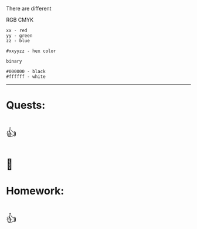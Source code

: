There are different

RGB 
CMYK

```
xx - red
yy - green
zz - blue

#xxyyzz - hex color

binary

#000000 - black
#ffffff - white
```

---
# Quests:
# <span style="font-weight: normal">👍</span>
# <span style="font-weight: normal">🏅️</span>

# Homework:
# <span style="font-weight: normal">👍</span>


